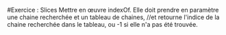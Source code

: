 #Exercice : Slices
Mettre en œuvre indexOf. Elle doit prendre en paramètre une chaine recherchée et un tableau de chaines,
//et retourne l'indice de la chaine recherchée dans le tableau, ou -1 si elle n'a pas été trouvée.